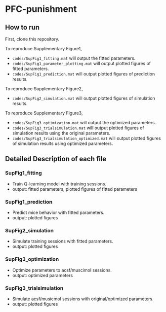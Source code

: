 # PFC-punishment
## How to run
First, clone this repository.  

To reproduce Supplementary Figure1,   
* `codes/SupFig1_fitting.mat` will output the fitted parameters.
* `codes/SupFig1_parameter_plotting.mat` will output plotted figures of fitted parameters.  
* `codes/SupFig1_prediction.mat` will output plotted figures of prediction results.
  
To reproduce Supplementary Figure2,  
* `codes/SupFig2_simulation.mat` will output plotted figures of simulation results.

To reproduce Supplementary Figure3,  
* `codes/SupFig3_optimization.mat` will output the optimized parameters.  
* `codes/SupFig3_trialsimulation.mat` will output plotted figures of simulation results using the original parameters.  
* `codes/SupFig3_trialsimulation_optimized.mat` will output plotted figures of simulation results using optimized parameters.  

## Detailed Description of each file
### SupFig1_fitting
* Train Q-learning model with training sessions.  
* output: fitted parameters, plotted figures of fitted parameters
  
### SupFig1_prediction
* Predict mice behavior with fitted parameters.  
* output: plotted figures
  
### SupFig2_simulation
* Simulate training sessions with fitted parameters.  
* output: plotted figures

### SupFig3_optimization
* Optimize parameters to acsf/muscimol sessions.  
* output: optimized parameters  
  
### SupFig3_trialsimulation
* Simulate acsf/musicmol sessions with original/optimized parameters.  
* output: plotted figures 